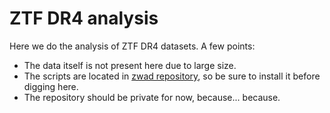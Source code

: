 # ZTF DR4 analysis

Here we do the analysis of ZTF DR4 datasets. A few points:
* The data itself is not present here due to large size.
* The scripts are located in [zwad repository](https://github.com/snad-space/zwad), so be sure to install it before digging here.
* The repository should be private for now, because... because.
